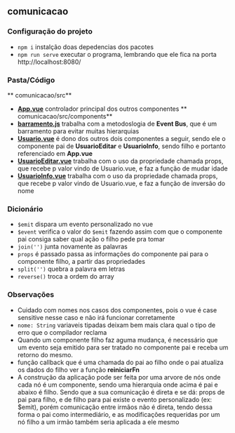 ## comunicacao

### Configuração do projeto
- `npm i` instalção doas depedencias dos pacotes
- `npm run serve` executar o programa, lembrando que ele fica na porta http://localhost:8080/

### Pasta/Código
** comunicacao/src**
- **[App.vue](https://github.com/TheJessicaBohn/VueJS/tree/master/comunicacao/src/App.vue)** controlador principal dos outros componentes
** comunicacao/src/components**
- **[barramento.js](https://github.com/TheJessicaBohn/VueJS/tree/master/comunicacao/src/barramento.js)** trabalha com a metodoslogia de **Event Bus**, que é um barramento para evitar muitas hierarquias
- **[Usuario.vue](https://github.com/TheJessicaBohn/VueJS/tree/master/comunicacao/src/Usuario.vue)** é dono dos outros dois componentes a seguir, sendo ele o componente pai de **UsuarioEditar** e **UsuarioInfo**, sendo filho e portanto referenciado em **App.vue**
- **[UsuarioEditar.vue](https://github.com/TheJessicaBohn/VueJS/tree/master/comunicacao/src/UsuarioEditar.vue)** trabalha com o uso da propriedade chamada props, que recebe p valor vindo de Usuario.vue, e faz a função de mudar idade
- **[UsuarioInfo.vue](https://github.com/TheJessicaBohn/VueJS/tree/master/comunicacao/src/UsuarioInfo.vue)** trabalha com o uso da propriedade chamada props, que recebe p valor vindo de Usuario.vue, e faz a função de inversão do nome

### Dicionário
- `$emit` dispara um evento personalizado no vue
- `$event` verifica o valor do `$emit` fazendo assim com que o componente pai consiga saber qual ação o filho pede pra tomar
- `join('')` junta novamente as palavras
- `props` é passado passa as informações do componente pai para o componente filho, a partir das propriedades
- `split('')` quebra a palavra em letras
- `reverse()` troca a ordem do array

### Observações
- Cuidado com nomes nos casos dos componentes, pois o vue é case sensitive nesse caso e não irá funcionar corretamente
- `nome: String` variaveis tipadas deixam bem mais clara qual o tipo de erro que o compilador reclama
- Quando um componente filho faz aguma mudança, é necessário que um evento seja emitido para ser tratado no componente pai e receba um retorno do mesmo.
- função callback que é uma chamada do pai ao filho onde o pai atualiza os dados do filho ver a função **reiniciarFn** 
- A construção da aplicação pode ser feita por uma arvore de nós onde cada nó é um componente, sendo uma hierarquia onde acima é  pai e abaixo é filho.
	Sendo que a sua comunicação é direta e se dá: props  de pai para filho, e de filho para pai existe o evento personalizado (ex: $emit), porém comunicação entre irmãos não é direta, tendo dessa forma o pai como intermediário, e as modificações requeridas por um nó filho a um irmão também seria aplicada a ele mesmo